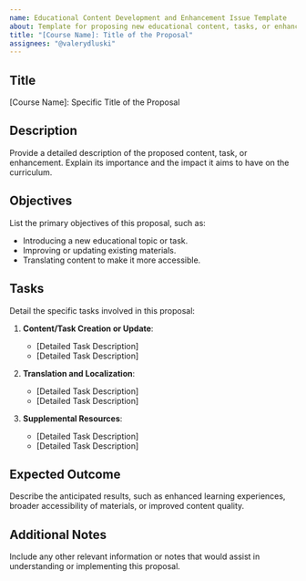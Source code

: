 ```yaml
---
name: Educational Content Development and Enhancement Issue Template
about: Template for proposing new educational content, tasks, or enhancing existing materials.
title: "[Course Name]: Title of the Proposal"
assignees: "@valerydluski"
---
```


## Title

[Course Name]: Specific Title of the Proposal

## Description

Provide a detailed description of the proposed content, task, or enhancement. Explain its importance and the impact it aims to have on the curriculum.

## Objectives

List the primary objectives of this proposal, such as:

- Introducing a new educational topic or task.
- Improving or updating existing materials.
- Translating content to make it more accessible.

## Tasks

Detail the specific tasks involved in this proposal:

1. **Content/Task Creation or Update**:

   - [Detailed Task Description]
   - [Detailed Task Description]

2. **Translation and Localization**:

   - [Detailed Task Description]
   - [Detailed Task Description]

3. **Supplemental Resources**:
   - [Detailed Task Description]
   - [Detailed Task Description]

## Expected Outcome

Describe the anticipated results, such as enhanced learning experiences, broader accessibility of materials, or improved content quality.

## Additional Notes

Include any other relevant information or notes that would assist in understanding or implementing this proposal.
